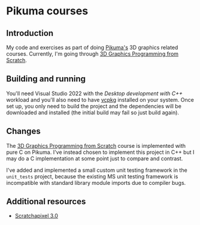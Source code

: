 # Pikuma courses

## Introduction

My code and exercises as part of doing [Pikuma's](https://pikuma.com/) 3D graphics related courses. Currently, I'm going through [3D Graphics Programming from Scratch](https://courses.pikuma.com/courses/learn-computer-graphics-programming).

## Building and running

You'll need Visual Studio 2022 with the _Desktop development with C++_ workload and you'll also need to have [vcpkg](https://github.com/microsoft/vcpkg) installed on your system. Once set up, you only need to build the project and the dependencies will be downloaded and installed (the initial build may fail so just build again).

## Changes

The [3D Graphics Programming from Scratch](https://courses.pikuma.com/courses/learn-computer-graphics-programming) course is implemented with pure C on Pikuma. I've instead chosen to implement this project in C++ but I may do a C implementation at some point just to compare and contrast.

I've added and implemented a small custom unit testing framework in the `unit_tests` project, because the existing MS unit testing framework is incompatible with standard library module imports due to compiler bugs.

## Additional resources

* [Scratchapixel 3.0](https://scratchapixel.com/)
